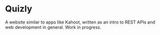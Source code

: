 # Quizly
A website similar to apps like Kahoot, written as an intro to REST APIs and web development in general. Work in progress.